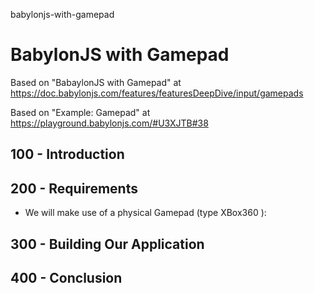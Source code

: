 babylonjs-with-gamepad
# BabylonJS with Gamepad

Based on "BabaylonJS with Gamepad" at https://doc.babylonjs.com/features/featuresDeepDive/input/gamepads

Based on "Example: Gamepad" at https://playground.babylonjs.com/#U3XJTB#38

## 100 - Introduction

## 200 - Requirements

- We will make use of a physical Gamepad (type XBox360 ): 

## 300 - Building Our Application

## 400 - Conclusion
